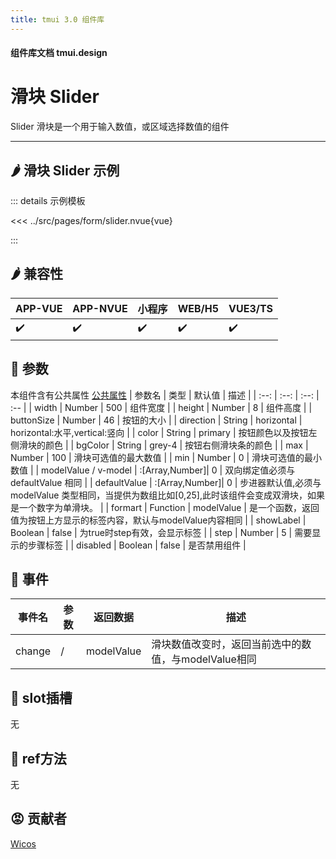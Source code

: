 ```yaml
---
title: tmui 3.0 组件库
---
```


<script setup>
import webview from '../components/mobileWebview.vue'
</script>

#### 组件库文档 tmui.design

# 滑块 Slider
Slider 滑块是一个用于输入数值，或区域选择数值的组件

---

## :hot_pepper: 滑块 Slider 示例

<webview url="https://tmui.design/h5/#/pages/form/slider"></webview>

::: details 示例模板

<<< ../src/pages/form/slider.nvue{vue}

:::

## :hot_pepper: 兼容性

| APP-VUE | APP-NVUE | 小程序 | WEB/H5 | VUE3/TS |
| --- | --- | --- | --- | --- |
| :heavy_check_mark: | :heavy_check_mark: | :heavy_check_mark: | :heavy_check_mark: | :heavy_check_mark: |

## :seedling: 参数

本组件含有公共属性 [公共属性](/doc/spec/组件公共样式.md)
| 参数名 | 类型 | 默认值 | 描述 |
| :--: | :--: | :--: | :-- |
| width | Number | 500 | 组件宽度 |
| height | Number | 8 | 组件高度 |
| buttonSize | Number | 46 | 按钮的大小 |
| direction | String | horizontal | horizontal:水平,vertical:竖向 |
| color | String | primary | 按钮颜色以及按钮左侧滑块的颜色 |
| bgColor | String | grey-4 | 按钮右侧滑块条的颜色 |
| max | Number | 100 | 滑块可选值的最大数值 |
| min | Number | 0 | 滑块可选值的最小数值 |
| modelValue / v-model | :[Array,Number]| 0 | 双向绑定值必须与defaultValue 相同 |
| defaultValue | :[Array,Number]| 0 | 步进器默认值,必须与modelValue 类型相同，当提供为数组比如[0,25],此时该组件会变成双滑块，如果是一个数字为单滑块。 |
| formart | Function | modelValue | 是一个函数，返回值为按钮上方显示的标签内容，默认与modelValue内容相同 |
| showLabel | Boolean | false | 为true时step有效，会显示标签 |
| step | Number | 5 |  需要显示的步骤标签 |
| disabled | Boolean | false | 是否禁用组件 |

## :rose: 事件

| 事件名 | 参数 | 返回数据 | 描述 |
| --- | --- | --- | --- |
| change | / | modelValue | 滑块数值改变时，返回当前选中的数值，与modelValue相同 |

## :corn: slot插槽

无

## :green_salad: ref方法

无

## :rage: 贡献者
[Wicos](http://wicos.me)